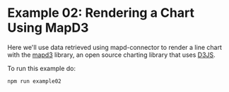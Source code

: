 # Example 02: Rendering a Chart Using MapD3

Here we'll use data retrieved using mapd-connector to render a line chart
with the [mapd3](https://github.com/mapd/mapd3) library,
an open source charting library that uses [D3JS](https://github.com/d3).

To run this example do:

```
npm run example02
```
